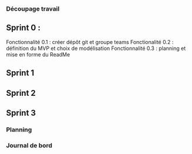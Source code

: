 
### Découpage travail 

## Sprint 0 : 
Fonctionnalité 0.1 : créer dépôt git et groupe teams 
Fonctionalité 0.2 : définition du MVP et choix de modélisation 
Fonctionnalité 0.3 : planning et mise en forme du ReadMe 

## Sprint 1 

## Sprint 2  

## Sprint 3 


### Planning 


### Journal de bord  